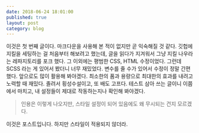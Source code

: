 ```yaml
---
date: 2018-06-24 18:01:00
published: true
layout: post
category: blog
---
```

이것은 첫 번째 글이다. 마크다운을 사용해 본 적이 없지만 곧 익숙해질 것 같다. 깃헙에 지킬을 세팅하는 걸 처음부터 해보려고 했는데, 글을 읽다가 지겨워서 그냥 지킬 나우라는 레파지토리를 포크 했다. 그 이외에는 평범한 CSS, HTML 수정이었다. 그런데 SCSS 라는 게 있어서 봤더니 너무 재밌었다. 변수를 줄 수가 있어서 수정이 정말 간편했다. 앞으로도 많이 활용해 봐야겠다. 최소한의 품과 용량으로 최대한의 효과를 내려고 노력할 때 재밌다. 졸려서 횡성수설이고, 또 배도 고프다. 테스트 삼아 쓰는 글이니 이쯤에서 마치고, 내 설정들이 제대로 작동하는지나 확인해 봐야겠다.

>인용은 이렇게 나오지만, 스타일 설정이 되어 있음에도 왜 무시되는 건지 모르겠다.

이것은 포스트입니다. 하지만 스타일이 적용되지 않더라.

